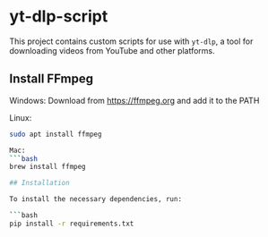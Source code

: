 # yt-dlp-script

This project contains custom scripts for use with `yt-dlp`, a tool for downloading videos from YouTube and other platforms.

## Install FFmpeg

Windows: Download from https://ffmpeg.org and add it to the PATH

Linux:
```bash
sudo apt install ffmpeg

Mac: 
```bash
brew install ffmpeg

## Installation

To install the necessary dependencies, run:

```bash
pip install -r requirements.txt